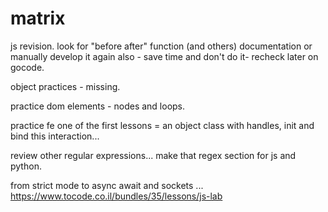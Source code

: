# matrix
js revision.
look for "before after" function (and others) documentation or manually develop it again
also - save time and don't do it- recheck later on gocode.

object practices - missing.

practice dom elements - nodes and loops.

practice fe one of the first lessons =
an object class with handles, init and bind this interaction...

review other regular expressions...
make that regex section for js and python.

from strict mode to async await and sockets
...
https://www.tocode.co.il/bundles/35/lessons/js-lab
